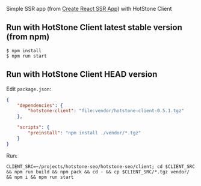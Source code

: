 
Simple SSR app (from [Create React SSR App](https://github.com/trustworktech/create-react-ssr-app)) with HotStone Client

## Run with HotStone Client latest stable version (from npm)

```shell
$ npm install
$ npm run start
```

## Run with HotStone Client HEAD version

Edit `package.json`:

```json
{
    "dependencies": {
        "hotstone-client": "file:vendor/hotstone-client-0.5.1.tgz"
    },

    "scripts": {
        "preinstall": "npm install ./vendor/*.tgz"
    }
}
```

Run:

```shell
CLIENT_SRC=~/projects/hotstone-seo/hotstone-seo/client; cd $CLIENT_SRC  && npm run build && npm pack && cd - && cp $CLIENT_SRC/*.tgz vendor/ && npm i && npm run start
```
